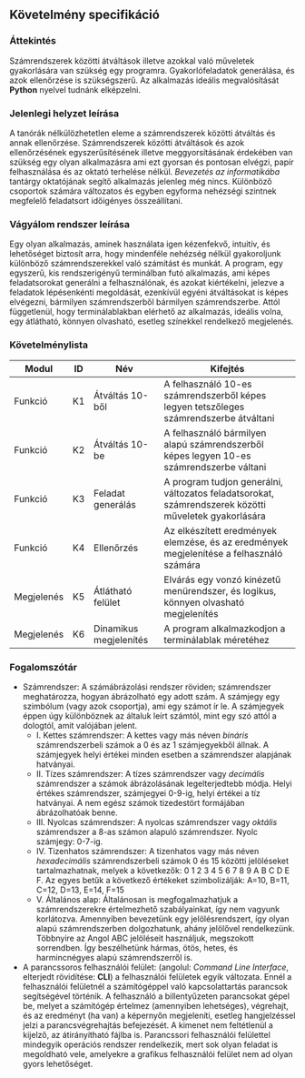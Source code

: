 ## Követelmény specifikáció

### Áttekintés
Számrendszerek közötti átváltások illetve azokkal való műveletek gyakorlására van szükség egy programra. Gyakorlófeladatok generálása, és azok ellenőrzése is szükségszerű. Az alkalmazás ideális megvalósítását **Python** nyelvel tudnánk elképzelni.

### Jelenlegi helyzet leírása
A tanórák nélkülözhetetlen eleme a számrendszerek közötti átváltás és annak ellenőrzése.
Számrendszerek közötti átváltások és azok ellenőrzésének egyszerűsítésének illetve meggyorsításának érdekében van szükség egy olyan alkalmazásra ami
ezt gyorsan és pontosan elvégzi, papír felhasználása és az oktató terhelése nélkül. *Bevezetés az informatikába* tantárgy oktatójának segítő alkalmazás jelenleg még nincs. Különböző csoportok számára változatos és egyben egyforma nehézségi szintnek megfelelő feladatsort időigényes összeállítani.

### Vágyálom rendszer leírása
Egy olyan alkalmazás, aminek használata igen kézenfekvő, intuitív, és lehetőséget biztosít arra, hogy mindenféle nehézség nélkül gyakoroljunk különböző számrendszerekkel való számítást és munkát. A program, egy egyszerű, kis rendszerigényű terminálban futó alkalmazás, ami képes feladatsorokat generálni a felhasználónak, és azokat kiértékelni, jelezve a feladatok lépésenkénti megoldását, ezenkívül egyéni átváltásokat is képes elvégezni, bármilyen számrendszerből bármilyen számrendszerbe. Attól függetlenül, hogy terminálablakban elérhető az alkalmazás, ideális volna, egy átlátható, könnyen olvasható, esetleg színekkel rendelkező megjelenés.

### Követelménylista

| Modul | ID  | Név | Kifejtés |
| ----- | --- | --- | -------- |
| Funkció	| K1	| Átváltás 10-ből		| A felhasználó 10-es számrendszerből képes legyen tetszőleges számrendszerbe átváltani			|
| Funkció	| K2	| Átváltás 10-be		| A felhasználó bármilyen alapú számrendszerből képes legyen 10-es számrendszerbe váltani		|
| Funkció	| K3	| Feladat generálás		| A program tudjon generálni, változatos feladatsorokat, számrendszerek közötti műveletek gyakorlására	|
| Funkció 	| K4	| Ellenőrzés			| Az elkészített eredmények elemzése, és az eredmények megjelenítése a felhasználó számára		|
| Megjelenés	| K5	| Átlátható felület		| Elvárás egy vonzó kinézetű menürendszer, és logikus, könnyen olvasható megjelenítés			|
| Megjelenés	| K6	| Dinamikus megjelenítés	| A program alkalmazkodjon a terminálablak méretéhez							|

### Fogalomszótár
* Számrendszer: A számábrázolási rendszer röviden; számrendszer meghatározza, hogyan ábrázolható egy adott szám. A számjegy egy szimbólum (vagy azok csoportja), ami egy számot ír le. A számjegyek éppen úgy különböznek az általuk leírt számtól, mint egy szó attól a dologtól, amit valójában jelent.
	* I. Kettes számrendszer: A kettes vagy más néven *bináris* számrendszerbeli számok a 0 és az 1 számjegyekből állnak. A számjegyek helyi értékei minden esetben a számrendszer alapjának hatványai.
	* II. Tízes számrendszer: A tízes számrendszer vagy *decimális* számrendszer a számok ábrázolásának legelterjedtebb módja. Helyi értékes számrendszer, számjegyei 0-9-ig, helyi értékei a tíz hatványai. A nem egész számok tizedestört formájában ábrázolhatóak benne.
	* III. Nyolcas számrendszer: A nyolcas számrendszer vagy *oktális* számrendszer a 8-as számon alapuló számrendszer. Nyolc számjegy: 0-7-ig.
	* IV. Tizenhatos számrendszer: A tizenhatos vagy más néven *hexadecimális* számrendszerbeli számok 0 és 15 közötti jelöléseket tartalmazhatnak, melyek a következők: 0 1 2 3 4 5 6 7 8 9 A B C D E F. Az egyes betűk a következő értékeket szimbolizálják: A=10, B=11, C=12, D=13, E=14, F=15
	* V. Általános alap: Általánosan is megfogalmazhatjuk a számrendszerekre értelmezhető szabályainkat, így nem vagyunk korlátozva. Amennyiben bevezetünk egy jelölésrendszert, így olyan alapú számrendszerben dolgozhatunk, ahány jelölővel rendelkezünk. Többnyire az Angol ABC jelöléseit használjuk, megszokott sorrendben. Így beszélhetünk hármas, ötös, hetes, és harmincnégyes alapú számrendszerről is.
* A parancssoros felhasználói felület: (angolul: *Command Line Interface*, elterjedt rövidítése: **CLI**) a felhasználói felületek egyik változata.
Ennél a felhasználói felületnél a számítógéppel való kapcsolattartás parancsok segítségével történik. A felhasználó a billentyűzeten parancsokat gépel be, melyet a számítógép értelmez (amennyiben lehetséges), végrehajt, és az eredményt (ha van) a képernyőn megjeleníti, esetleg hangjelzéssel jelzi a parancsvégrehajtás befejezését. A kimenet nem feltétlenül a kijelző, az átirányítható fájlba is. Parancssori felhasználói felülettel mindegyik operációs rendszer rendelkezik, mert sok olyan feladat is megoldható vele, amelyekre a grafikus felhasználói felület nem ad olyan gyors lehetőséget.